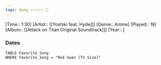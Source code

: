 ```yaml
---
tags: Song ⭐⭐⭐⭐⭐ 💛
---
```

[Time:: 1:30]
[Artist:: [[Yoshiki feat. Hyde]]]
[Genre:: Anime]
[Played:: 19]
[Album:: [[Attack on Titan Original Soundtrack]]]
[Year:: ]
### Dates
````dataview
TABLE Favorite_Song
WHERE Favorite_Song = "Red Swan (TV Size)"
````